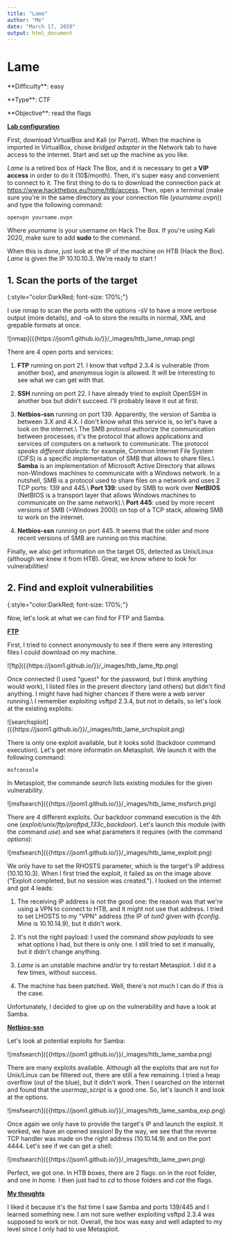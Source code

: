 ```yaml
---
title: "Lame"
author: "Me"
date: "March 17, 2020"
output: html_document
---
```


# Lame

 <div id="boxinfo">
 <div id="textbox">
 <p class="alignleft">**Difficulty**: easy</p>
 <p class="aligncenter">**Type**: CTF</p>
 <p class="alignright">**Objective**: read the flags</p>
 </div>
 <div style="clear: both;"></div>
 </div> 

<ins>**Lab configuration**</ins>


First, download VirtualBox and Kali (or Parrot). When the machine is imported in VirtualBox, chose *bridged adapter* in the Network tab to have access to the internet. Start and set up the machine as you like.

*Lame* is a retired box of Hack The Box, and it is necessary to get a **VIP access** in order to do it (10$/month). Then, it's super easy and convenient to connect to it. The first thing to do is to download the connection pack at <https://www.hackthebox.eu/home/htb/access>. Then, open a terminal (make sure you're in the same directory as your connection file (*yourname*.ovpn)) and type the following command:

~~~~
openvpn yourname.ovpn
~~~~~

Where *yourname* is your username on Hack The Box. 
If you're using Kali 2020, make sure to add **sudo** to the command.

When this is done, just look at the IP of the machine on HTB (Hack the Box). *Lame* is given the IP 10.10.10.3.
We're ready to start !

## 1. Scan the ports of the target
{:style="color:DarkRed; font-size: 170%;"}

I use nmap to scan the ports with the options -sV to have a more verbose output (more details), and -oA to store the results in normal, XML and grepable formats at once.

<div class="img_container">
![nmap]({{https://jsom1.github.io/}}/_images/htb_lame_nmap.png)
</div>

There are 4 open ports and services:

1. **FTP** running on port 21. I know that vsftpd 2.3.4 is vulnerable (from another box), and anonymous login is allowed. It will be interesting to see what we can get with that.

2. **SSH** running on port 22. I have already tried to exploit OpenSSH in another box but didn't succeed. I'll probably leave it out at first.

3. **Netbios-ssn** running on port 139. Apparently, the version of Samba is between 3.X and 4.X. I don't know what this service is, so let's have a look on the internet.\\
The SMB protocol authorize the communication between processes; it's the protocol that allows applications and services of computers on a network to communicate. The protocol *speaks different dialects*: for example, Common Internet File System (CIFS) is a specific implementation of SMB that allows to share files.\\ 
**Samba** is an implementation of Microsoft Active Directory that allows non-Windows machines to communicate with a Windows network.
In a nutshell, SMB is a protocol used to share files on a network and uses 2 TCP ports: 139 and 445.\\
**Port 139**: used by SMB to work over **NetBIOS** (NetBIOS is a transport layer that allows Windows machines to communicate on the same network).\\
**Port 445**: used by more recent versions of SMB (>Windows 2000) on top of a TCP stack, allowing SMB to work on the internet.

4. **Netbios-ssn** running on port 445. It seems that the older and more recent versions of SMB are running on this machine.

Finally, we also get information on the target OS, detected as Unix/Linux (although we knew it from HTB). Great, we know where to look for vulnerabilities!


## 2. Find and exploit vulnerabilities
{:style="color:DarkRed; font-size: 170%;"}

Now, let's look at what we can find for FTP and Samba.

<ins>**FTP**</ins>

First, I tried to connect anonymously to see if there were any interesting files I could download on my machine.

<div class="img_container">
![ftp]({{https://jsom1.github.io/}}/_images/htb_lame_ftp.png)
</div>

Once connected (I used "guest" for the password, but I think anything would work), I listed files in the present directory (and others) but didn't find anything. I might have had higher chances if there were a web server running.\\
I remember exploiting vsftpd 2.3.4, but not in details, so let's look at the existing exploits:

<div class="img_container">
![searchsploit]({{https://jsom1.github.io/}}/_images/htb_lame_srchsploit.png)
</div>

There is only one exploit available, but it looks solid (backdoor command execution). Let's get more informatin on Metasploit. We launch it with the following command:

~~~
msfconsole
~~~~

In Metasploit, the commande *search* lists existing modules for the given vulnerability.

<div class="img_container">
![msfsearch]({{https://jsom1.github.io/}}/_images/htb_lame_msfsrch.png)
</div>

There are 4 different exploits. Our backdoor command execution is the 4th one (*exploit/unix/ftp/proftpd_133c_backdoor*). 
Let's launch this module (with the command *use*) and see what parameters it requires (with the command *options*):

<div class="img_container">
![msfsearch]({{https://jsom1.github.io/}}/_images/htb_lame_exploit.png)
</div>

We only have to set the RHOSTS parameter, which is the target's IP address (10.10.10.3). When I first tried the exploit, it failed as on the image above ("Exploit completed, but no session was created."). I looked on the internet and got 4 leads:

1. The receiving IP address is not the good one: the reason was that we're using a VPN to connect to HTB, and it might not use that address. I tried to set LHOSTS to my "VPN" address (the IP of *tun0* given with *ifconfig*. Mine is 10.10.14.9), but it didn't work.

2. It's not the right payload: I used the command *show payloads* to see what options I had, but there is only one. I still tried to set it manually, but it didn't change anything.

3. *Lame* is an unstable machine and/or try to restart Metasploit. I did it a few times, without success.

4. The machine has been patched. Well, there's not much I can do if this is the case.

Unfortunately, I decided to give up on the vulnerability and have a look at Samba.

<ins>**Netbios-ssn**</ins>

Let's look at potential exploits for Samba:

<div class="img_container">
![msfsearch]({{https://jsom1.github.io/}}/_images/htb_lame_samba.png)
</div>

There are many exploits available. Although all the exploits that are not for Unix/Linux can be filtered out, there are still a few remaining. I tried a heap overflow (out of the blue), but it didn't work. Then I searched on the internet and found that the *usermap_script* is a good one. So, let's launch it and look at the options. 

<div class="img_container">
![msfsearch]({{https://jsom1.github.io/}}/_images/htb_lame_samba_exp.png)
</div>

Once again we only have to provide the target's IP and launch the exploit. It worked, we have an opened session! By the way, we see that the reverse TCP handler was made on the right address (10.10.14.9) and on the port 4444. Let's see if we can get a shell:

<div class="img_container">
![msfsearch]({{https://jsom1.github.io/}}/_images/htb_lame_pwn.png)
</div>

Perfect, we got one. In HTB boxes, there are 2 flags: on in the root folder, and one in home. I then just had to *cd* to those folders and *cat* the flags.

<ins>**My thoughts**</ins>

I liked it because it's the fist time I saw Samba and ports 139/445 and I learned something new. I am not sure wether exploiting vsftpd 2.3.4 was supposed to work or not. Overall, the box was easy and well adapted to my level since I only had to use Metasploit.
